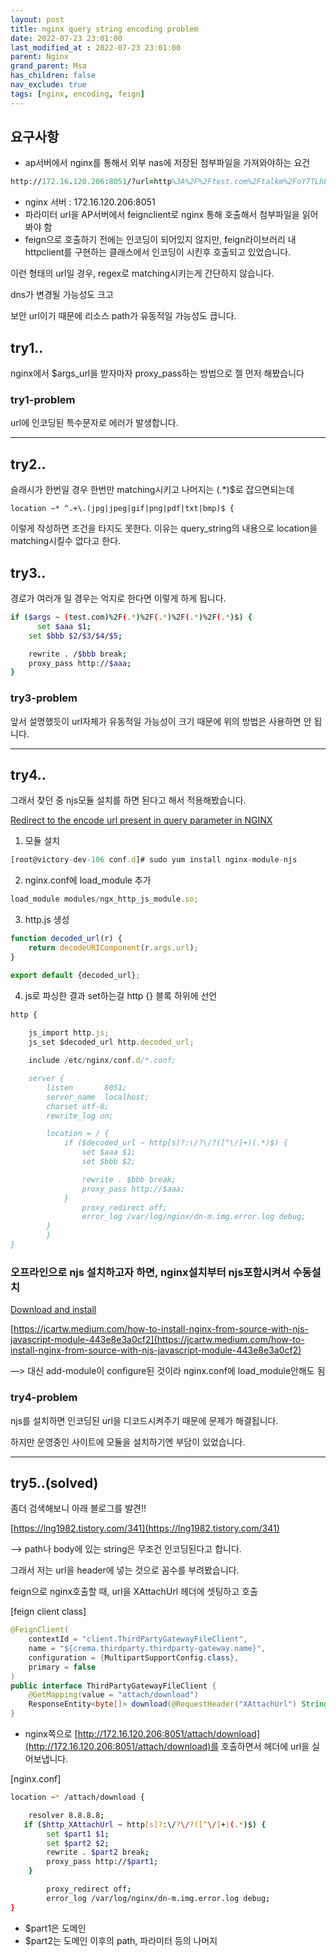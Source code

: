 ```yaml
---
layout: post
title: nginx query string encoding problem
date: 2022-07-23 23:01:00
last_modified_at : 2022-07-23 23:01:00
parent: Nginx
grand_parent: Msa
has_children: false
nav_exclude: true
tags: [nginx, encoding, feign]
---
```


## 요구사항

- ap서버에서 nginx를 통해서 외부 nas에 저장된 첨부파일을 가져와야하는 요건

```prolog
http://172.16.120.206:8051/?url=http%3A%2F%2Ftest.com%2Ftalkm%2FoY7TLhEsug%2FjqKpQBa0HtbvGdRjirexV0%2Fi_504b25b09b19.jpg
```

- nginx 서버 : 172.16.120.206:8051
- 파라미터 url을 AP서버에서 feignclient로 nginx 통해 호출해서 첨부파일을 읽어봐야 함
- feign으로 호출하기 전에는 인코딩이 되어있지 않지만, feign라이브러리 내 httpclient를 구현하는 클래스에서 인코딩이 시킨후 호출되고 있었습니다.

이런 형태의 url일 경우, regex로 matching시키는게 간단하지 않습니다.

dns가 변경될 가능성도 크고

보안 url이기 때문에 리소스 path가 유동적일 가능성도 큽니다.

## try1..

nginx에서 $args_url을 받자마자 proxy_pass하는 방법으로 젤 먼저 해봤습니다

### try1-problem

url에 인코딩된 특수문자로 에러가 발생합니다.

---

## try2..

슬래시가 한번일 경우 한번만 matching시키고 나머지는 (.*)$로 잡으면되는데

```
location ~* ^.+\.(jpg|jpeg|gif|png|pdf|txt|bmp)$ { 
```

이렇게 작성하면 조건을 타지도 못한다. 
이유는 query_string의 내용으로 location을 matching시킬수 없다고 한다.

## try3..

경로가 여러개 일 경우는 억지로 한다면 이렇게 하게 됩니다.

```bash
if ($args ~ (test.com)%2F(.*)%2F(.*)%2F(.*)%2F(.*)$) {
	  set $aaa $1;
    set $bbb $2/$3/$4/$5;

    rewrite . /$bbb break;
    proxy_pass http://$aaa;
}
```

### try3-problem

앞서 설명했듯이 url자체가 유동적일 가능성이 크기 때문에 위의 방법은 사용하면 안 됩니다.

---

## try4..

그래서 찾던 중 njs모듈 설치를 하면 된다고 해서 적용해봤습니다.

[Redirect to the encode url present in query parameter in NGINX](https://unix.stackexchange.com/a/628042)

1. 모듈 설치

```jsx
[root@victory-dev-106 conf.d]# sudo yum install nginx-module-njs
```

2. nginx.conf에 load_module 추가

```jsx
load_module modules/ngx_http_js_module.so;
```

3. http.js 생성

```jsx
function decoded_url(r) {
    return decodeURIComponent(r.args.url);
}

export default {decoded_url};
```

4. js로 파싱한 결과 set하는걸 http {} 블록 하위에 선언

```jsx
http {
    
    js_import http.js;
    js_set $decoded_url http.decoded_url;

    include /etc/nginx/conf.d/*.conf;

    server {
        listen       8051;
        server_name  localhost;
        charset utf-8;
        rewrite_log on;

        location = / {
            if ($decoded_url ~ http[s]?:\/?\/?([^\/]+)(.*)$) {
                set $aaa $1;
                set $bbb $2;

                rewrite . $bbb break;
                proxy_pass http://$aaa;
            }
                proxy_redirect off;
                error_log /var/log/nginx/dn-m.img.error.log debug;
        }
		}
}
```

### 오프라인으로 njs 설치하고자 하면, nginx설치부터 njs포함시켜서 수동설치

[Download and install](https://nginx.org/en/docs/njs/install.html)

[https://jcartw.medium.com/how-to-install-nginx-from-source-with-njs-javascript-module-443e8e3a0cf2](https://jcartw.medium.com/how-to-install-nginx-from-source-with-njs-javascript-module-443e8e3a0cf2)

—>  대신 add-module이 configure된 것이라 nginx.conf에 load_module안해도 됨

### try4-problem

njs를 설치하면 인코딩된 url을 디코드시켜주기 때문에 문제가 해결됩니다.

하지만 운영중인 사이트에 모듈을 설치하기엔 부담이 있었습니다.

---

## try5..(solved)

좀더 검색해보니 아래 블로그를 발견!!

[https://lng1982.tistory.com/341](https://lng1982.tistory.com/341)

—> path나 body에 있는 string은 무조건 인코딩된다고 합니다.

그래서 저는 url을 header에 넣는 것으로 꼼수를 부려봤습니다.

feign으로 nginx호출할 때, url을 XAttachUrl 헤더에 셋팅하고 호출

[feign client class]

```java
@FeignClient(
    contextId = "client.ThirdPartyGatewayFileClient",
    name = "${crema.thirdparty.thirdparty-gateway.name}",
    configuration = {MultipartSupportConfig.class},
    primary = false
)
public interface ThirdPartyGatewayFileClient {
    @GetMapping(value = "attach/download")
    ResponseEntity<byte[]> download(@RequestHeader("XAttachUrl") String url);
}

```

- nginx쪽으로 [http://172.16.120.206:8051/attach/download](http://172.16.120.206:8051/attach/download)를 호출하면서 헤더에 url을 실어보냅니다.

[nginx.conf]

```bash
location ~* /attach/download {

    resolver 8.8.8.8;
   if ($http_XAttachUrl ~ http[s]?:\/?\/?([^\/]+)(.*)$) {
        set $part1 $1;
        set $part2 $2;
        rewrite . $part2 break;
        proxy_pass http://$part1;
    }

        proxy_redirect off;
        error_log /var/log/nginx/dn-m.img.error.log debug;
}
```

- $part1은 도메인
- $part2는 도메인 이후의 path, 파라미터 등의 나머지